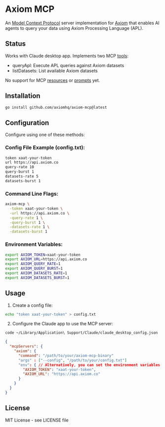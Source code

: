 # Axiom MCP

An [Model Context Protocol](https://modelcontextprotocol.io/) server implementation for [Axiom](https://axiom.co) that enables AI agents to query your data using Axiom Processing Language (APL).

## Status

Works with Claude desktop app. Implements two MCP [tools](https://modelcontextprotocol.io/docs/concepts/tools):

- queryApl: Execute APL queries against Axiom datasets
- listDatasets: List available Axiom datasets

No support for MCP [resources](https://modelcontextprotocol.io/docs/concepts/resources) or [prompts](https://modelcontextprotocol.io/docs/concepts/prompts) yet.

## Installation

```bash
go install github.com/axiomhq/axiom-mcp@latest
```

## Configuration

Configure using one of these methods:

### Config File Example (config.txt):
```txt
token xaat-your-token
url https://api.axiom.co
query-rate 10
query-burst 1
datasets-rate 5
datasets-burst 1
```

### Command Line Flags:
```bash
axiom-mcp \
  -token xaat-your-token \
  -url https://api.axiom.co \
  -query-rate 1 \
  -query-burst 1 \
  -datasets-rate 1 \
  -datasets-burst 1
```

### Environment Variables:
```bash
export AXIOM_TOKEN=xaat-your-token
export AXIOM_URL=https://api.axiom.co
export AXIOM_QUERY_RATE=1
export AXIOM_QUERY_BURST=1
export AXIOM_DATASETS_RATE=1
export AXIOM_DATASETS_BURST=1
```

## Usage

1. Create a config file:
```bash
echo "token xaat-your-token" > config.txt
```

2. Configure the Claude app to use the MCP server:

```bash
code ~/Library/Application\ Support/Claude/claude_desktop_config.json
```

```json
{
  "mcpServers": {
    "axiom": {
      "command": "/path/to/your/axiom-mcp-binary"
      "args" : ["--config", "/path/to/your/config.txt"]
      "env": { // Alternatively, you can set the environment variables here
        "AXIOM_TOKEN": "xaat-your-token",
        "AXIOM_URL": "https://api.axiom.co"
      }
    }
  }
}
```

## License

MIT License - see LICENSE file
